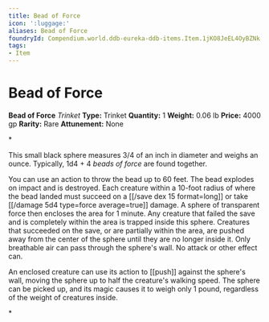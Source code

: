 ```yaml
---
title: Bead of Force
icon: ':luggage:'
aliases: Bead of Force
foundryId: Compendium.world.ddb-eureka-ddb-items.Item.1jKO8JeEL4OyBZNk
tags:
- Item
---
```


# Bead of Force

**Bead of Force**
_Trinket_
**Type:** Trinket
**Quantity:** 1
**Weight:** 0.06 lb
**Price:** 4000 gp
**Rarity:** Rare
**Attunement:** None

*<p>This small black sphere measures 3/4 of an inch in diameter and weighs an ounce. Typically, 1d4 + 4 *beads of force* are found together.

You can use an action to throw the bead up to 60 feet. The bead explodes on impact and is destroyed. Each creature within a 10-foot radius of where the bead landed must succeed on a [[/save dex 15 format=long]] or take  [[/damage 5d4 type=force average=true]] damage. A sphere of transparent force then encloses the area for 1 minute. Any creature that failed the save and is completely within the area is trapped inside this sphere. Creatures that succeeded on the save, or are partially within the area, are pushed away from the center of the sphere until they are no longer inside it. Only breathable air can pass through the sphere's wall. No attack or other effect can.

An enclosed creature can use its action to [[push]] against the sphere's wall, moving the sphere up to half the creature's walking speed. The sphere can be picked up, and its magic causes it to weigh only 1 pound, regardless of the weight of creatures inside.</p>*